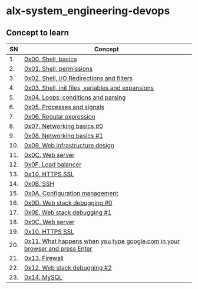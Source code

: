 # alx-system_engineering-devops

## Concept to learn
| SN	| Concept |
| ------- | ---------- |
| 1.	| [0x00. Shell, basics](https://intranet.alxswe.com/projects/205) |
| 2.	| [ 0x01. Shell, permissions](https://intranet.alxswe.com/projects/207) |
| 3.	| [ 0x02. Shell, I/O Redirections and filters](https://intranet.alxswe.com/projects/208) |
| 4.	| [ 0x03. Shell, init files, variables and expansions](https://intranet.alxswe.com/projects/209) |
| 5.	| [ 0x04. Loops, conditions and parsing](https://intranet.alxswe.com/projects/251) |
| 6.	| [ 0x05. Processes and signals](https://intranet.alxswe.com/projects/255) |
| 7. 	| [ 0x06. Regular expression](https://intranet.alxswe.com/projects/78) |
| 8.	| [ 0x07. Networking basics #0](https://intranet.alxswe.com/projects/259) |
| 9.	| [ 0x08. Networking basics #1](https://intranet.alxswe.com/projects/285) |
| 10.	| [ 0x09. Web infrastructure design](https://intranet.alxswe.com/projects/302) |
| 11.	| [ 0x0C. Web server](https://intranet.alxswe.com/projects/266) |
| 12.	| [ 0x0F. Load balancer](https://intranet.alxswe.com/projects/275) |
| 13.	| [ 0x10. HTTPS SSL](https://intranet.alxswe.com/projects/276) |
| 14.	| [ 0x0B. SSH](https://intranet.alxswe.com/projects/244) |
| 15.	| [ 0x0A. Configuration management ](https://intranet.alxswe.com/projects/292) |
| 16.	| [ 0x0D. Web stack debugging #0](https://intranet.alxswe.com/projects/265) |
| 17.	| [ 0x0E. Web stack debugging #1](https://intranet.alxswe.com/projects/271) |
| 18.	| [0x0C. Web server](https://intranet.alxswe.com/projects/266) |
| 19.	| [0x10. HTTPS SSL](https://intranet.alxswe.com/projects/276) |
| 20.	| [0x11. What happens when you type google.com in your browser and press Enter](https://intranet.alxswe.com/projects/298) |
| 21.	| [0x13. Firewall](https://intranet.alxswe.com/projects/284) |
| 22.	| [0x12. Web stack debugging #2](https://intranet.alxswe.com/projects/287) |
| 23.	| [0x14. MySQL](https://intranet.alxswe.com/projects/280) |
